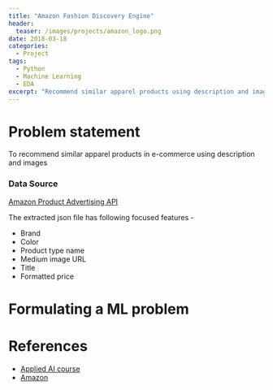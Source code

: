 ```yaml
---
title: "Amazon Fashion Discovery Engine"
header:
  teaser: /images/projects/amazon_logo.png
date: 2018-03-18
categories:
  - Project
tags: 
  - Python
  - Machine Learning
  - EDA
excerpt: "Recommend similar apparel products using description and images"
---
```


# Problem statement
To recommend similar apparel products in e-commerce using description and images

### Data Source
[Amazon Product Advertising API](https://affiliate-program.amazon.in/assoc_credentials/home)  

The extracted json file has following focused features -
* Brand
* Color
* Product type name
* Medium image URL
* Title
* Formatted price

# Formulating a ML problem


# References
* [Applied AI course](https://www.appliedaicourse.com)
* [Amazon](https://www.amazon.com)
